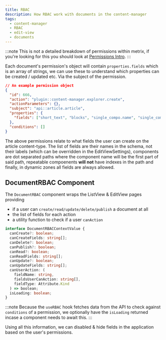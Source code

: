 ```yaml
---
title: RBAC
description: How RBAC work with documents in the content-manager
tags:
  - content-manager
  - RBAC
  - edit-view
  - documents
---
```


:::note
This is not a detailed breakdown of permissions within metrix, if you're looking for this you should look at [Permissions Intro](../admin/02-permissions/00-intro.mdx).
:::

Each document's permission's object will contain `properties.fields` which is an array of strings, we can use these to understand which properties can be created / updated etc. Via the subject of the permission.

```json
// An example permission object
{
  "id": 666,
  "action": "plugin::content-manager.explorer.create",
  "actionParameters": {},
  "subject": "api::article.article",
  "properties": {
    "fields": ["short_text", "blocks", "single_compo.name", "single_compo.test", "dynamiczone"]
  },
  "conditions": []
}
```

The above permissions relate to what fields the user can create on the article content-type. The list of fields are their names in the schema, not their labels (which can be overridden in the EditViewSettings), components are dot separated paths where the component name will be the first part of said path, repeatable compoenents **will not** have indexes in the path and finally, in dynamic zones all fields are always allowed.

## DocumentRBAC Component

The `DocumentRBAC` component wraps the ListView & EditView pages providing

- if a user can `create/read/update/delete/publish` a document at all
- the list of fields for each action
- a utility function to check if a user `canAction`

```ts
interface DocumentRBACContextValue {
  canCreate?: boolean;
  canCreateFields: string[];
  canDelete?: boolean;
  canPublish?: boolean;
  canRead?: boolean;
  canReadFields: string[];
  canUpdate?: boolean;
  canUpdateFields: string[];
  canUserAction: (
    fieldName: string,
    fieldsUserCanAction: string[],
    fieldType: Attribute.Kind
  ) => boolean;
  isLoading: boolean;
}
```

:::note
Because the `useRBAC` hook fetches data from the API to check against `conditions` of a permission, we optionally have the `isLoading` returned incase a component needs to await this.
:::

Using all this information, we can disabled & hide fields in the application based on the user's permissions.
